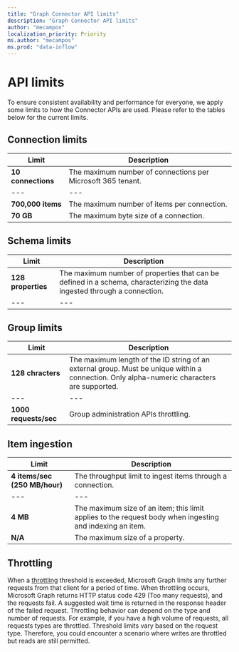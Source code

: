 ```yaml
---
title: "Graph Connector API limits"
description: "Graph Connector API limits"
author: "mecampos"
localization_priority: Priority
ms.author: "mecampos"
ms.prod: "data-inflow"
---
```


# API limits

To ensure consistent availability and performance for everyone, we apply some limits to how the Connector APIs are used. Please refer to the tables below for the current limits.

## Connection limits

| **Limit** | **Description** |
| --- | --- |
| **10 connections** | The maximum number of connections per Microsoft 365 tenant. |
| --- | --- |
| **700,000 items** | The maximum number of items per connection. |
| **70 GB** | The maximum byte size of a connection. |

## Schema limits

| **Limit** | **Description** |
| --- | --- |
| **128 properties** | The maximum number of properties that can be defined in a schema, characterizing the data ingested through a connection. |
| --- | --- |

## Group limits

| **Limit** | **Description** |
| --- | --- |
| **128 chracters** | The maximum length of the ID string of an external group. Must be unique within a connection. Only alpha-numeric characters are supported. |
| --- | --- |
| **1000 requests/sec** | Group administration APIs throttling. |

## Item ingestion

| **Limit** | **Description** |
| --- | --- |
| **4 items/sec (250 MB/hour)** | The throughput limit to ingest items through a connection. |
| --- | --- |
| **4 MB** | The maximum size of an item; this limit applies to the request body when ingesting and indexing an item. |
| **N/A** | The maximum size of a property. |

## Throttling

When a [throttling](https://docs.microsoft.com/graph/throttling) threshold is exceeded, Microsoft Graph limits any further requests from that client for a period of time. When throttling occurs, Microsoft Graph returns HTTP status code 429 (Too many requests), and the requests fail. A suggested wait time is returned in the response header of the failed request. Throttling behavior can depend on the type and number of requests. For example, if you have a high volume of requests, all requests types are throttled. Threshold limits vary based on the request type. Therefore, you could encounter a scenario where writes are throttled but reads are still permitted.
